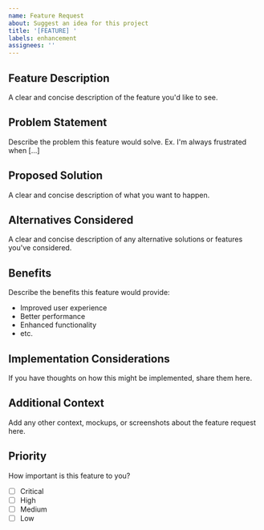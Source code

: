 ```yaml
---
name: Feature Request
about: Suggest an idea for this project
title: '[FEATURE] '
labels: enhancement
assignees: ''
---
```


## Feature Description

A clear and concise description of the feature you'd like to see.

## Problem Statement

Describe the problem this feature would solve. Ex. I'm always frustrated when [...]

## Proposed Solution

A clear and concise description of what you want to happen.

## Alternatives Considered

A clear and concise description of any alternative solutions or features you've considered.

## Benefits

Describe the benefits this feature would provide:
- Improved user experience
- Better performance
- Enhanced functionality
- etc.

## Implementation Considerations

If you have thoughts on how this might be implemented, share them here.

## Additional Context

Add any other context, mockups, or screenshots about the feature request here.

## Priority

How important is this feature to you?
- [ ] Critical
- [ ] High
- [ ] Medium
- [ ] Low
